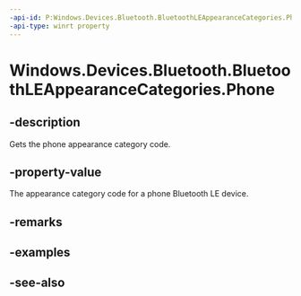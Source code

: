 ```yaml
---
-api-id: P:Windows.Devices.Bluetooth.BluetoothLEAppearanceCategories.Phone
-api-type: winrt property
---
```


<!-- Property syntax
public ushort Phone { get; }
-->

# Windows.Devices.Bluetooth.BluetoothLEAppearanceCategories.Phone

## -description
Gets the phone appearance category code.

## -property-value
The appearance category code for a phone Bluetooth LE device.

## -remarks

## -examples

## -see-also
